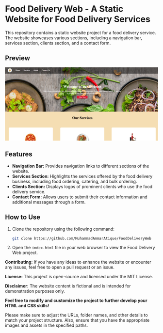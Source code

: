 
# Food Delivery Web - A Static Website for Food Delivery Services

This repository contains a static website project for a food delivery service. The website showcases various sections, including a navigation bar, services section, clients section, and a contact form.

## Preview

![Food Delivery Web Preview](Assets/preview.png)

## Features

- **Navigation Bar:** Provides navigation links to different sections of the website.
- **Services Section:** Highlights the services offered by the food delivery business, including food ordering, catering, and bulk ordering.
- **Clients Section:** Displays logos of prominent clients who use the food delivery service.
- **Contact Form:** Allows users to submit their contact information and additional messages through a form.

## How to Use

1. Clone the repository using the following command:
   ```sh
   git clone https://github.com/MuhammadAmmarAtique/FoodDeliveryWeb
   ```

2. Open the `index.html` file in your web browser to view the Food Delivery Web project.

**Contributing:**
If you have any ideas to enhance the website or encounter any issues, feel free to open a pull request or an issue.

**License:**
This project is open-source and licensed under the MIT License.

**Disclaimer:**
The website content is fictional and is intended for demonstration purposes only.

**Feel free to modify and customize the project to further develop your HTML and CSS skills!**



Please make sure to adjust the URLs, folder names, and other details to match your project structure. Also, ensure that you have the appropriate images and assets in the specified paths.
